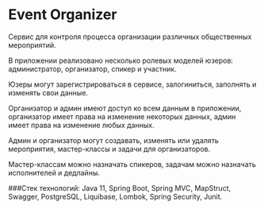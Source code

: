 # Event Organizer
Cервис для контроля процесса организации
различных общественных мероприятий.

В приложении реализовано несколько ролевых
моделей юзеров: администратор, организатор, 
спикер и участник.

Юзеры могут зарегистрироваться
в сервисе, залогиниться, заполнять и
изменять свои данные.

Организатор и админ имеют доступ ко всем
данным в приложении, организатор
имеет права на изменение некоторых данных,
админ имеет права на изменение любых данных.

Админ и организатор могут создавать, изменять
или удалять мероприятия, мастер-классы и
задачи для организаторов.

Мастер-классам можно назначать спикеров,
задачам можно назначать исполнителей
и дедлайны.

###Стек технологий:
Java 11, Spring Boot, Spring MVC, MapStruct, Swagger,
PostgreSQL, Liquibase, Lombok, Spring Security,
Junit.